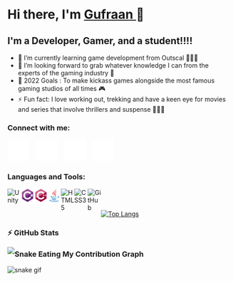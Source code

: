 # Hi there, I'm  <a href="https://www.linkedin.com/in/gufraan-ansari-30448b196/" target="_blank"> Gufraan </a>👋

## I'm a Developer, Gamer, and a student!!!!

- 🌱 I’m currently learning game development from Outscal 🧑🏻‍💻
- 👯 I’m looking forward to grab whatever knowledge I can from the experts of the gaming industry 📑
- 🥅 2022 Goals : To make kickass games alongside the most famous gaming studios of all times 🎮
- ⚡ Fun fact: I love working out, trekking and have a keen eye for movies and series that involve thrillers and suspense 🧗🏻‍♂️

### Connect with me:

[![website](./img/globe-dark.svg)](https://ansarigufraan0.wixsite.com/website)
&nbsp;&nbsp;
[![website](./img/twitter-dark.svg)](https://twitter.com/GufraanAnsari_)
&nbsp;&nbsp;
[![website](./img/linkedin-dark.svg)](https://www.linkedin.com/in/gufraan-ansari-30448b196/)
&nbsp;&nbsp;
[![website](./img/instagram-dark.svg)](https://www.instagram.com/its_gufraan_not_gurfaan/)


### Languages and Tools:

<img align="left" alt="Unity" width="30px" src="https://www.vectorlogo.zone/logos/unity3d/unity3d-icon.svg"/>
<img align="left" alt="CSharp" width="30px" src="https://raw.githubusercontent.com/devicons/devicon/master/icons/csharp/csharp-original.svg"/>
<img align="left" alt="CPP" width="30px" src="https://raw.githubusercontent.com/devicons/devicon/master/icons/cplusplus/cplusplus-original.svg"/>
<img align="left" alt="JAVA" width="30px" src="https://raw.githubusercontent.com/devicons/devicon/master/icons/java/java-original.svg"/>
<img align="left" alt="HTML5" width="30px" src="https://cdn.jsdelivr.net/gh/devicons/devicon/icons/html5/html5-original.svg"/>
<img align="left" alt="CSS3" width="30px" src="https://cdn.jsdelivr.net/gh/devicons/devicon/icons/css3/css3-original.svg"/>
<img align="left" alt="GitHub" width="30px" src="https://user-images.githubusercontent.com/3369400/139447912-e0f43f33-6d9f-45f8-be46-2df5bbc91289.png"/>

<br/><br/>

[![Top Langs](https://github-readme-stats.vercel.app/api/top-langs/?username=gansari231)](https://github.com/anuraghazra/github-readme-stats)

### :zap: GitHub Stats

<img align="left" src="https://github-readme-stats.vercel.app/api?username=gansari231&show_icons=true&hide_border=false&title_color=ff652f&icon_color=FFE400&bg_color=09131B&text_color=ffffff&border_color=0c1a25"/>

### Snake Eating My Contribution Graph
![snake gif](https://github.com/gansari231/blob/output/github-contribution-grid-snake.svg)

